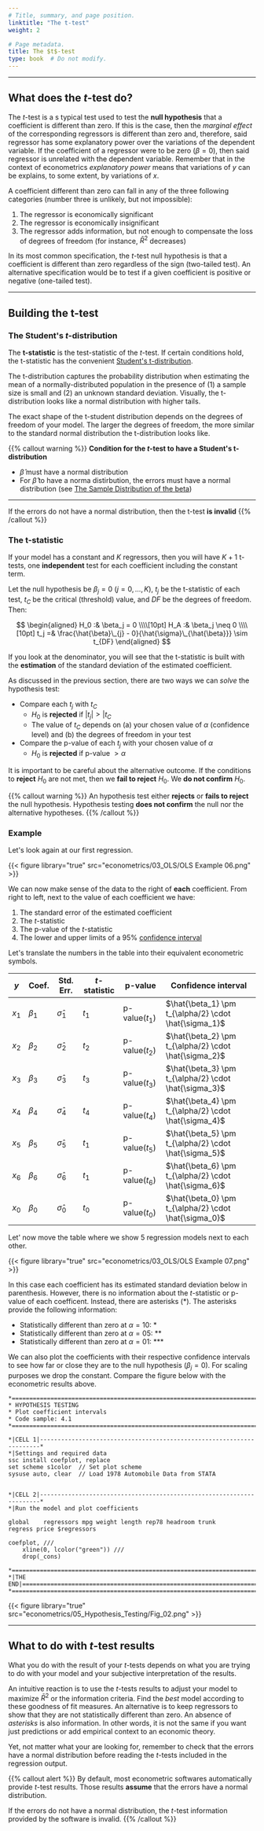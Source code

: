 ```yaml
---
# Title, summary, and page position.
linktitle: "The t-test"
weight: 2

# Page metadata.
title: The $t$-test
type: book  # Do not modify.
---
```




---

## What does the $t$-test do?

The $t$-test is a s typical test used to test the **null hypothesis** that a coefficient is different than zero. If this is the case, then the *marginal effect* of the corresponding regressors is different than zero and, therefore, said regressor has some explanatory power over the variations of the dependent variable. If the coefficient of a regressor were to be zero $(\beta = 0)$, then said regressor is unrelated with the dependent variable. Remember that in the context of econometrics *explanatory power* means that variations of $y$ can be explains, to some extent, by variations of $x$.

A coefficient different than zero can fall in any of the three following categories (number three is unlikely, but not impossible):

1. The regressor is economically significant
2. The regressor is economically insignificant
3. The regressor adds information, but not enough to compensate the loss of degrees of freedom (for instance, $\bar{R}^2$ decreases)

In its most common specification, the $t$-test null hypothesis is that a coefficient is different than zero regardless of the sign (two-tailed test). An alternative specification would be to test if a given coefficient is positive or negative (one-tailed test).

---

## Building the t-test

### The Student's $t$-distribution

The **t-statistic** is the test-statistic of the $t$-test. If certain conditions hold, the t-statistic has the convenient [Student's t-distribution](https://en.wikipedia.org/wiki/Student%27s_t-distribution).

The t-distribution captures the probability distribution when estimating the mean of a normally-distributed population in the presence of (1) a sample size is small and (2) an unknown standard deviation. Visually, the t-distribution looks like a normal distribution with higher tails.

The exact shape of the t-student distribution depends on the degrees of freedom of your model. The larger the degrees of freedom, the more similar to the standard normal distribution the t-distribution looks like.

{{% callout warning %}}
**Condition for the $t$-test to have a Student's t-distribution**

* $\hat{\beta}$ must have a normal distribution
* For $\hat{\beta}$ to have a norma distirbution, the errors must have a normal distribution (see [The Sample Distribution of the beta](../04_Classical_Model/Section%203.md))
 
---

If the errors do not have a normal distribution, then the t-test **is invalid**
{{% /callout %}}

### The t-statistic

If your model has a constant and $K$ regressors, then you will have $K+1$ t-tests, one **independent** test for each coefficient including the constant term.

Let the null hypothesis be $\beta_j = 0$ $(j = 0, ..., K)$, $t_j$ be the t-statistic of each test, $t_C$ be the critical (threshold) value, and $DF$ be the degrees of freedom. Then:

$$
\begin{aligned}
H_0 :& \beta_j = 0 \\\\[10pt]
H_A :& \beta_j \neq 0 
\\\\[10pt]
t_j =& \frac{\hat{\beta}\_{j} - 0}{\hat{\sigma}\_{\hat{\beta}}} \sim t_{DF}
\end{aligned}
$$

If you look at the denominator, you will see that the t-statistic is built with the **estimation** of the standard deviation of the estimated coefficient.

As discussed in the previous section, there are two ways we can *solve* the hypothesis test:

* Compare each $t_j$ with $t_C$
  * $H_0$ is **rejected** if $|t_j| > |t_C$
  * The value of $t_C$ depends on (a) your chosen value of $\alpha$ (confidence level) and (b) the degrees of freedom in your test
* Compare the p-value of each $t_j$ with your chosen value of $\alpha$
  * $H_0$ is **rejected** if p-value $> \alpha$

It is important to be careful about the alternative outcome. If the conditions to **reject** $H_0$ are not met, then we **fail to reject** $H_0$. We **do not confirm** $H_0$.

{{% callout warning %}}
An hypothesis test either **rejects** or **fails to reject** the null hypothesis. Hypothesis testing **does not confirm** the null nor the alternative hypotheses.
{{% /callout %}}

### Example

Let's look again at our first regression.

{{< figure library="true" src="econometrics/03_OLS/OLS Example 06.png" >}}

We can now make sense of the data to the right of **each** coefficient. From right to left, next to the value of each coefficient we have:

1. The standard error of the estimated coefficient
2. The $t$-statistic
3. The p-value of the $t$-statistic
4. The lower and upper limits of a 95% [confidence interval](https://en.wikipedia.org/wiki/Confidence_interval)

Let's translate the numbers in the table into their equivalent econometric symbols.

|$y$  | Coef.   | Std. Err.      | $t$-statistic | p-value       | Confidence interval                                  |
|-----|---------|----------------|---------------|---------------|------------------------------------------------------|
|$x_1$|$\beta_1$|$\hat{\sigma}_1$| $t_1$         | p-value($t_1$)| $\hat{\beta_1} \pm t_{\alpha/2} \cdot \hat{\sigma_1}$|
|$x_2$|$\beta_2$|$\hat{\sigma}_2$| $t_2$         | p-value($t_2$)| $\hat{\beta_2} \pm t_{\alpha/2} \cdot \hat{\sigma_2}$|
|$x_3$|$\beta_3$|$\hat{\sigma}_3$| $t_3$         | p-value($t_3$)| $\hat{\beta_3} \pm t_{\alpha/2} \cdot \hat{\sigma_3}$|
|$x_4$|$\beta_4$|$\hat{\sigma}_4$| $t_4$         | p-value($t_4$)| $\hat{\beta_4} \pm t_{\alpha/2} \cdot \hat{\sigma_4}$|
|$x_5$|$\beta_5$|$\hat{\sigma}_5$| $t_1$         | p-value($t_5$)| $\hat{\beta_5} \pm t_{\alpha/2} \cdot \hat{\sigma_5}$|
|$x_6$|$\beta_6$|$\hat{\sigma}_6$| $t_1$         | p-value($t_6$)| $\hat{\beta_6} \pm t_{\alpha/2} \cdot \hat{\sigma_6}$|
|$x_0$|$\beta_0$|$\hat{\sigma}_0$| $t_0$         | p-value($t_0$)| $\hat{\beta_0} \pm t_{\alpha/2} \cdot \hat{\sigma_0}$|

Let' now move the table where we show 5 regression models next to each other.

{{< figure library="true" src="econometrics/03_OLS/OLS Example 07.png" >}}

In this case each coefficient has its estimated standard deviation below in parenthesis. However, there is no information about the $t$-statistic or p-value of each coefficent. Instead, there are asterisks (*). The asterisks provide the following information:

* Statistically different than zero at $\alpha = 10%$: *
* Statistically different than zero at $\alpha = 05%$: **
* Statistically different than zero at $\alpha = 01%$: ***

We can also plot the coefficients with their respective confidence intervals to see how far or close they are to the null hypothesis ($\beta_j = 0)$. For scaling purposes we drop the constant. Compare the figure below with the econometric results above.

```
*==============================================================================*
* HYPOTHESIS TESTING
* Plot coefficient intervals
* Code sample: 4.1
*==============================================================================*

*|CELL 1|----------------------------------------------------------------------*
*|Settings and required data
ssc install coefplot, replace
set scheme s1color  // Set plot scheme
sysuse auto, clear  // Load 1978 Automobile Data from STATA


*|CELL 2|----------------------------------------------------------------------*
*|Run the model and plot coefficients

global    regressors mpg weight length rep78 headroom trunk
regress price $regressors

coefplot, ///
    xline(0, lcolor("green")) ///
    drop(_cons)

*==============================================================================*
*|THE END|=====================================================================*
*==============================================================================*
```

{{< figure library="true" src="econometrics/05_Hypothesis_Testing/Fig_02.png" >}}

---

## What to do with $t$-test results

What you do with the result of your $t$-tests depends on what you are trying to do with your model and your subjective interpretation of the results.

An intuitive reaction is to use the $t$-tests results to adjust your model to maximize $\bar{R}^2$ or the information criteria. Find the *best* model according to these goodness of fit measures. An alternative is to keep regressors to show that they are not statistically different than zero. An absence of *asterisks* is also information. In other words, it is not the same if you want just predictions or add empirical context to an economic theory.

Yet, not matter what your are looking for, remember to check that the errors have a normal distribution before reading the $t$-tests included in the regression output.

{{% callout alert %}}
By default, most econometric softwares automatically provide $t$-test results. Those results **assume** that the errors have a normal distribution.

If the errors do not have a normal distribution, the $t$-test information provided by the software is invalid.
{{% /callout %}}